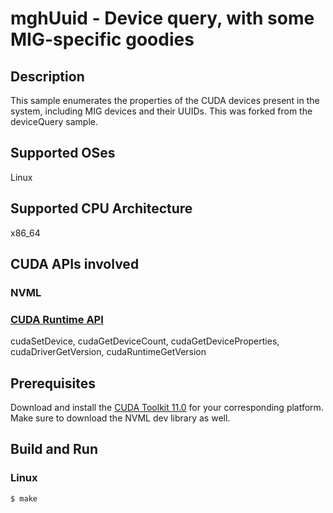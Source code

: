# mghUuid - Device query, with some MIG-specific goodies

## Description

This sample enumerates the properties of the CUDA devices present in the system,
including MIG devices and their UUIDs. This was forked from the deviceQuery
sample.

## Supported OSes

Linux

## Supported CPU Architecture

x86_64

## CUDA APIs involved

### NVML

### [CUDA Runtime API](http://docs.nvidia.com/cuda/cuda-runtime-api/index.html)
cudaSetDevice, cudaGetDeviceCount, cudaGetDeviceProperties, cudaDriverGetVersion, cudaRuntimeGetVersion

## Prerequisites

Download and install the [CUDA Toolkit 11.0](https://developer.nvidia.com/cuda-downloads) for your corresponding platform. Make sure to download the NVML dev library as well.

## Build and Run

### Linux
```
$ make
```

